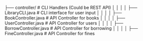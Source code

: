 ├── controller/                # CLI Handlers (Could be REST API)
│   │   │   │   ├── LibraryCLI.java        # CLI interface for user input
│   │   │   │   ├── BookController.java    # API Controller for books
│   │   │   │   ├── UserController.java    # API Controller for users
│   │   │   │   ├── BorrowController.java  # API Controller for borrowing
│   │   │   │   ├── FineController.java    # API Controller for fines